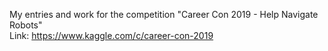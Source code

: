 My entries and work for the competition "Career Con 2019 - Help Navigate Robots"  
Link: https://www.kaggle.com/c/career-con-2019
